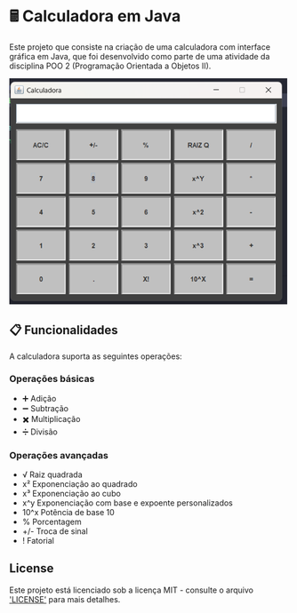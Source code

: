 # 🖩 Calculadora em Java

Este projeto que consiste na criação de uma calculadora com interface gráfica em Java, que foi desenvolvido como parte de uma atividade da disciplina POO 2 (Programação Orientada a Objetos II).

<img src="screenshotcalculadora.png" alt="Calculadora" width="500"/>

## 📋 Funcionalidades

A calculadora suporta as seguintes operações:

### Operações básicas
- ➕ Adição
- ➖ Subtração
- ✖️ Multiplicação
- ➗ Divisão

### Operações avançadas
- √ Raiz quadrada
- x² Exponenciação ao quadrado
- x³ Exponenciação ao cubo
- x^y Exponenciação com base e expoente personalizados
- 10^x Potência de base 10
- % Porcentagem
- +/- Troca de sinal
- ! Fatorial
  
## License

Este projeto está licenciado sob a licença MIT - consulte o arquivo ['LICENSE'](LICENSE) para mais detalhes.
